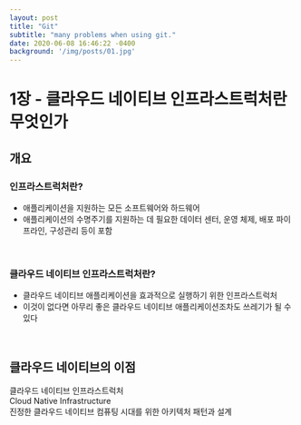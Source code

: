 ```yaml
---
layout: post
title: "Git"
subtitle: "many problems when using git."
date: 2020-06-08 16:46:22 -0400
background: '/img/posts/01.jpg'
---
```


# 1장 - 클라우드 네이티브 인프라스트럭처란 무엇인가

## 개요

### 인프라스트럭처란?
* 애플리케이션을 지원하는 모든 소프트웨어와 하드웨어
* 애플리케이션의 수명주기를 지원하는 데 필요한 데이터 센터, 운영 체제, 배포 파이프라인, 구성관리 등이 포함
</br>

### 클라우드 네이티브 인프라스트럭처란?
* 클라우드 네이티브 애플리케이션을 효과적으로 실행하기 위한 인프라스트럭처
* 이것이 없다면 아무리 좋은 클라우드 네이티브 애플리케이션조차도 쓰레기가 될 수 있다
</br>

## 클라우드 네이티브의 이점
클라우드 네이티브 인프라스트럭처</br>
Cloud Native Infrastructure</br>
진정한 클라우드 네이티브 컴퓨팅 시대를 위한 아키텍처 패턴과 설계
</br>